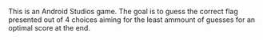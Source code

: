This is an Android Studios game.
The goal is to guess the correct flag presented out of 4 choices aiming for the least ammount of guesses for an optimal score at the end.

